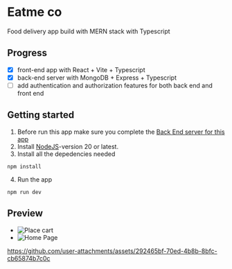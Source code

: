 # Eatme co
Food delivery app build with MERN stack with Typescript

## Progress
- [x] front-end app with React + Vite + Typescript
- [x] back-end server with MongoDB + Express + Typescript
- [ ] add authentication and authorization features for both back end and front end

## Getting started
1. Before run this app make sure you complete the [Back End server for this app](https://github.com/zidaneNS/Eatme-co_back-end-ts)
2. Install [NodeJS](https://nodejs.org)-version 20 or latest.
3. Install all the depedencies needed
```
npm install
```
4. Run the app
```
npm run dev
```

## Preview
* ![Place cart](https://github.com/user-attachments/assets/d82b987e-6cbe-4868-b9e2-658a088a5eab)
* ![Home Page](https://github.com/user-attachments/assets/594ed037-1dce-4bd4-b599-a28314c1f6b9)

https://github.com/user-attachments/assets/292465bf-70ed-4b8b-8bfc-cb65874b7c0c
